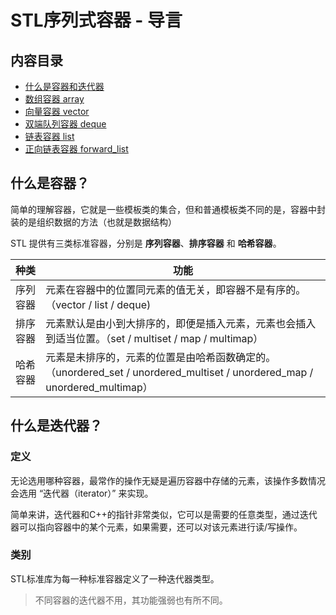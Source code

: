 # STL序列式容器 - 导言

## 内容目录

- [什么是容器和迭代器](https://github.com/SLEEPYDOG77/C-Notes/blob/develop/C%2B%2BSTL%E5%BA%93/%E7%AC%AC2%E7%AB%A0%20STL%E5%BA%8F%E5%88%97%E5%BC%8F%E5%AE%B9%E5%99%A8/0STL%E5%BA%8F%E5%88%97%E5%BC%8F%E5%AE%B9%E5%99%A8%20-%20%E5%AF%BC%E8%A8%80.md)
- [数组容器 array](https://github.com/SLEEPYDOG77/C-Notes/blob/develop/C%2B%2BSTL%E5%BA%93/%E7%AC%AC2%E7%AB%A0%20STL%E5%BA%8F%E5%88%97%E5%BC%8F%E5%AE%B9%E5%99%A8/1%E6%95%B0%E7%BB%84%E5%AE%B9%E5%99%A8array.md)
- [向量容器 vector](https://github.com/SLEEPYDOG77/C-Notes/blob/develop/C%2B%2BSTL%E5%BA%93/%E7%AC%AC2%E7%AB%A0%20STL%E5%BA%8F%E5%88%97%E5%BC%8F%E5%AE%B9%E5%99%A8/2%E5%90%91%E9%87%8F%E5%AE%B9%E5%99%A8vector.md)
- [双端队列容器 deque](https://github.com/SLEEPYDOG77/C-Notes/blob/develop/C%2B%2BSTL%E5%BA%93/%E7%AC%AC2%E7%AB%A0%20STL%E5%BA%8F%E5%88%97%E5%BC%8F%E5%AE%B9%E5%99%A8/3%E5%8F%8C%E7%AB%AF%E9%98%9F%E5%88%97%E5%AE%B9%E5%99%A8deque.md)
- [链表容器 list](https://github.com/SLEEPYDOG77/C-Notes/blob/develop/C%2B%2BSTL%E5%BA%93/%E7%AC%AC2%E7%AB%A0%20STL%E5%BA%8F%E5%88%97%E5%BC%8F%E5%AE%B9%E5%99%A8/4%E9%93%BE%E8%A1%A8%E5%AE%B9%E5%99%A8list.md)
- [正向链表容器 forward_list](https://github.com/SLEEPYDOG77/C-Notes/blob/develop/C%2B%2BSTL%E5%BA%93/%E7%AC%AC2%E7%AB%A0%20STL%E5%BA%8F%E5%88%97%E5%BC%8F%E5%AE%B9%E5%99%A8/5%E6%AD%A3%E5%90%91%E9%93%BE%E8%A1%A8%E5%AE%B9%E5%99%A8forward_list.md)



## 什么是容器？

简单的理解容器，它就是一些模板类的集合，但和普通模板类不同的是，容器中封装的是组织数据的方法（也就是数据结构）

STL 提供有三类标准容器，分别是 **序列容器**、**排序容器** 和 **哈希容器**。

| 种类     | 功能                                                         |
| -------- | ------------------------------------------------------------ |
| 序列容器 | 元素在容器中的位置同元素的值无关，即容器不是有序的。（vector / list / deque) |
| 排序容器 | 元素默认是由小到大排序的，即便是插入元素，元素也会插入到适当位置。（set / multiset / map / multimap） |
| 哈希容器 | 元素是未排序的，元素的位置是由哈希函数确定的。（unordered_set / unordered_multiset / unordered_map / unordered_multimap） |





## 什么是迭代器？

### 定义

无论选用哪种容器，最常作的操作无疑是遍历容器中存储的元素，该操作多数情况会选用 “迭代器（iterator）” 来实现。

简单来讲，迭代器和C++的指针非常类似，它可以是需要的任意类型，通过迭代器可以指向容器中的某个元素，如果需要，还可以对该元素进行读/写操作。



### 类别

STL标准库为每一种标准容器定义了一种迭代器类型。

> 不同容器的迭代器不用，其功能强弱也有所不同。



